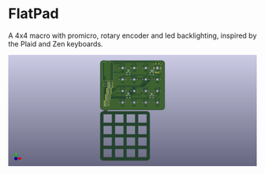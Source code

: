 # FlatPad

A 4x4 macro with promicro, rotary encoder and led backlighting, inspired by the Plaid and Zen keyboards.

![PcbRender](PcbPicture.png)
